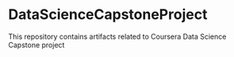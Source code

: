 # DataScienceCapstoneProject
This repository contains artifacts related to Coursera Data Science Capstone project
